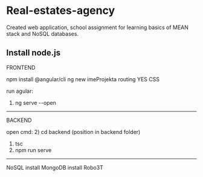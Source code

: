 # Real-estates-agency
Created web application, school assignment for learning basics of MEAN stack and NoSQL databases.

Install node.js
-------------------------
FRONTEND

npm install @angular/cli
ng new imeProjekta
routing YES CSS

run agular:
  1) ng serve --open
-------------------------
BACKEND 

open cmd:
  2) cd backend (position in backend folder)
  1) tsc
  2) npm run serve
-------------------------
NoSQL
install MongoDB
install Robo3T
